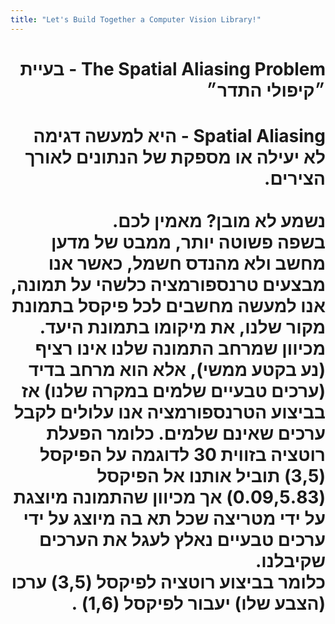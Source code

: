 ```yaml
---
title: "Let's Build Together a Computer Vision Library!"
---
```


<div dir="rtl">
<h1> The Spatial Aliasing Problem - בעיית ״קיפולי התדר״ <h1>
Spatial Aliasing
- 
היא למעשה דגימה לא יעילה או מספקת של הנתונים לאורך הצירים.
<br>
<br>
נשמע לא מובן? מאמין לכם.
<br>
בשפה פשוטה יותר, ממבט של מדען מחשב ולא מהנדס חשמל, כאשר אנו מבצעים טרנספורמציה כלשהי על תמונה, אנו למעשה מחשבים לכל פיקסל בתמונת מקור שלנו, את מיקומו בתמונת היעד.
<br>
מכיוון שמרחב התמונה שלנו אינו רציף (נע בקטע ממשי), אלא הוא מרחב בדיד (ערכים טבעיים שלמים במקרה שלנו) אז בביצוע הטרנספורמציה אנו עלולים לקבל ערכים שאינם שלמים.
כלומר הפעלת רוטציה בזווית 30 לדוגמה על הפיקסל 
(3,5) 
תוביל אותנו אל הפיקסל
(0.09,5.83) 
אך מכיוון שהתמונה מיוצגת על ידי מטריצה שכל תא בה מיוצג על ידי ערכים טבעיים נאלץ לעגל את הערכים שקיבלנו.
<br>
כלומר בביצוע רוטציה לפיקסל
(3,5) 
ערכו (הצבע שלו) יעבור לפיקסל
(1,6)
.


</div>